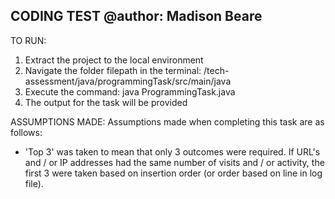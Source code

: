 CODING TEST
@author: Madison Beare
--------------
TO RUN:
1. Extract the project to the local environment
2. Navigate the folder filepath in the terminal: /tech-assessment/java/programmingTask/src/main/java
3. Execute the command: java ProgrammingTask.java
4. The output for the task will be provided

ASSUMPTIONS MADE:
Assumptions made when completing this task are as follows:
  - 'Top 3' was taken to mean that only 3 outcomes were required. If URL's and / or IP addresses had the same number of visits and / or activity, the first 3 were taken based on insertion order (or order based on line in log file).

